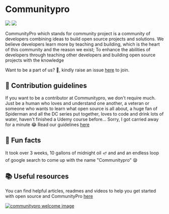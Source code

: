 <h1>Communitypro</h1>
<a href="https://discord.gg/kn5sG8hqqc"><img src="https://img.shields.io/discord/928604510941745173?label=Discord&logo=discord&style=for-the-badge"></a>
<a href="https://www.linkedin.com/company/communitypro"><img src="https://img.shields.io/badge/LinkedIn-0077B5?style=for-the-badge&logo=linkedin&logoColor=white"></a>
  
</br>
<p align="left">CommunityPro which stands for community project is a community of developers combining ideas to build open source projects and solutions. We believe developers learn more by teaching and building, which is the heart of this community and the reason we exist; To enhance the abilities of developers through teaching other developers and building open source projects with the knowledge</p>


<p>Want to be a part of us? 🤩, kindly raise an issue <a href="https://github.com/CommunityPro/support/issues/new?assignees=&labels=invite+me+to+the+organisation&template=invitation.yml&title=Please+invite+me+to+the+Community+Organization">here</a> to join.</p>


## 🦮 Contribution guidelines
If you want to be a contributor at Communitypro, we don't require much. Just be a human who loves and understand one another, a veteran or someone who wants to learn what open source is all about, a huge fan of Spiderman and all the DC series put together, loves to code and drink lots of water, haven't finished a Udemy course before... Sorry, I got carried away for a minute 😂 Read our guidelines <a href="https://github.com/CommunityPro/support/blob/main/CONTRIBUTING.md">here</a>

## 🧸 Fun facts
It took over 3 weeks, 10 gallons of midnight oil 🪔 and and an endless loop of google search to come up with the name "Communitypro" 😪

## 📚 Useful resources 
You can find helpful articles, readmes and videos to help you get started with open source and CommunityPro <a href="https://github.com/CommunityPro/support">here</a>

<a href="https://github.com/CommunityPro/support/issues/new?assignees=&labels=invite+me+to+the+organisation&template=invitation.yml&title=Please+invite+me+to+the+Community+Organization" target="_blank"><img src="https://user-images.githubusercontent.com/62628408/147912042-4388b29f-70d1-4928-a336-c9ea3cd991e6.png" alt="communitypro welcome image"></a>

